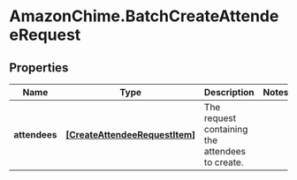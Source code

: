 # AmazonChime.BatchCreateAttendeeRequest

## Properties

Name | Type | Description | Notes
------------ | ------------- | ------------- | -------------
**attendees** | [**[CreateAttendeeRequestItem]**](CreateAttendeeRequestItem.md) | The request containing the attendees to create. | 


